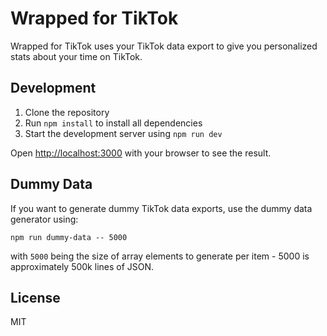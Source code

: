 # Wrapped for TikTok

Wrapped for TikTok uses your TikTok data export to give you personalized stats about your time on TikTok.

## Development

1. Clone the repository
2. Run `npm install` to install all dependencies
3. Start the development server using `npm run dev`

Open [http://localhost:3000](http://localhost:3000) with your browser to see the result.

## Dummy Data

If you want to generate dummy TikTok data exports, use the dummy data generator using:

```
npm run dummy-data -- 5000
```

with `5000` being the size of array elements to generate per item - 5000 is approximately 500k lines of JSON.

## License

MIT
